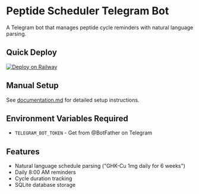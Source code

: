 # Peptide Scheduler Telegram Bot

A Telegram bot that manages peptide cycle reminders with natural language parsing.

## Quick Deploy

[![Deploy on Railway](https://railway.app/button.svg)](https://railway.app/template/peptide-scheduler-bot)

## Manual Setup

See [documentation.md](documentation.md) for detailed setup instructions.

## Environment Variables Required

- `TELEGRAM_BOT_TOKEN` - Get from @BotFather on Telegram

## Features

- Natural language schedule parsing ("GHK-Cu 1mg daily for 6 weeks")
- Daily 8:00 AM reminders
- Cycle duration tracking
- SQLite database storage 